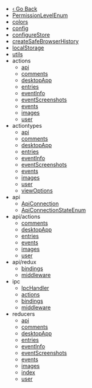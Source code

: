 * [‹ Go Back](/)
* [PermissionLevelEnum](Client_code/PermissionLevelEnum)
* [colors](Client_code/colors)
* [config](Client_code/config)
* [configureStore](Client_code/configureStore)
* [createSafeBrowserHistory](Client_code/createSafeBrowserHistory)
* [localStorage](Client_code/localStorage)
* [utils](Client_code/utils)
* actions
  * [api](Client_code/actions/api)
  * [comments](Client_code/actions/comments)
  * [desktopApp](Client_code/actions/desktopApp)
  * [entries](Client_code/actions/entries)
  * [eventInfo](Client_code/actions/eventInfo)
  * [eventScreenshots](Client_code/actions/eventScreenshots)
  * [events](Client_code/actions/events)
  * [images](Client_code/actions/images)
  * [user](Client_code/actions/user)
* actiontypes
  * [api](Client_code/actiontypes/api)
  * [comments](Client_code/actiontypes/comments)
  * [desktopApp](Client_code/actiontypes/desktopApp)
  * [entries](Client_code/actiontypes/entries)
  * [eventInfo](Client_code/actiontypes/eventInfo)
  * [eventScreenshots](Client_code/actiontypes/eventScreenshots)
  * [events](Client_code/actiontypes/events)
  * [images](Client_code/actiontypes/images)
  * [user](Client_code/actiontypes/user)
  * [viewOptions](Client_code/actiontypes/viewOptions)
* api
  * [ApiConnection](Client_code/api/ApiConnection)
  * [ApiConnectionStateEnum](Client_code/api/ApiConnectionStateEnum)
* api/actions
  * [comments](Client_code/api/actions/comments)
  * [desktopApp](Client_code/api/actions/desktopApp)
  * [entries](Client_code/api/actions/entries)
  * [events](Client_code/api/actions/events)
  * [images](Client_code/api/actions/images)
  * [user](Client_code/api/actions/user)
* api/redux
  * [bindings](Client_code/api/redux/bindings)
  * [middleware](Client_code/api/redux/middleware)
* ipc
  * [IpcHandler](Client_code/ipc/IpcHandler)
  * [actions](Client_code/ipc/actions)
  * [bindings](Client_code/ipc/bindings)
  * [middleware](Client_code/ipc/middleware)
* reducers
  * [api](Client_code/reducers/api)
  * [comments](Client_code/reducers/comments)
  * [desktopApp](Client_code/reducers/desktopApp)
  * [entries](Client_code/reducers/entries)
  * [eventInfo](Client_code/reducers/eventInfo)
  * [eventScreenshots](Client_code/reducers/eventScreenshots)
  * [events](Client_code/reducers/events)
  * [images](Client_code/reducers/images)
  * [index](Client_code/reducers/index)
  * [user](Client_code/reducers/user)
